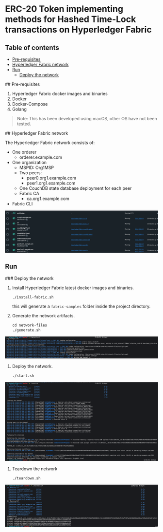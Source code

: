 # ERC-20 Token implementing methods for Hashed Time-Lock transactions on Hyperledger Fabric

## Table of contents

- [Pre-requisites](#pre-requisites)
- [Hyperledger Fabric network](#hyperledger-fabric-network)
- [Run](#run)
    - [Deploy the network](#deploy-the-network)

## Pre-requisites

1. Hyperledger Fabric docker images and binaries
1. Docker
1. Docker-Compose
1. Golang

> Note: This has been developed using macOS, other OS have not been tested.

## Hyperledger Fabric network

The Hyperledger Fabric network consists of: 
* One orderer
    * orderer.example.com
* One organization
    * MSPID: Org1MSP
    * Two peers:
        * peer0.org1.example.com
        * peer1.org1.example.com
    * One CouchDB state database deployment for each peer
    * Fabric CA
        * ca.org1.example.com 
* Fabric CLI

![Network deployment](./img/topology.png)


## Run

### Deploy the network

1. Install Hyperledger Fabric latest docker images and binaries.
    ```shell
    ./install-fabric.sh
    ```
    this will generate a `fabric-samples` folder inside the project directory.

1. Generate the network artifacts.
    ```shell
    cd network-files
    ./generate.sh
    ```
![Network deployment](./img/generate.png)

1. Deploy the network.
    ```shell
    ./start.sh
    ```
![Network deployment](./img/start.png)

1. Teardown the network
    ```shell
    ./teardown.sh
    ```
![Network deployment](./img/teardown.png)


